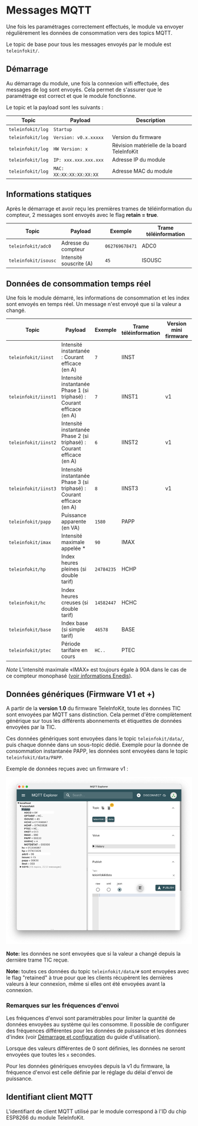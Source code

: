 # Messages MQTT

Une fois les paramétrages correctement effectués, le module va envoyer régulièrement les données de consommation vers des topics MQTT.

Le topic de base pour tous les messages envoyés par le module est `teleinfokit/`.

## Démarrage

Au démarrage du module, une fois la connexion wifi effectuée, des messages de log sont envoyés. Cela permet de s'assurer que le paramétrage est correct et que le module fonctionne.

Le topic et la payload sont les suivants :

|Topic|Payload|Description|
|--|--|--|
|`teleinfokit/log`|`Startup`||
|`teleinfokit/log`|`Version: v0.x.xxxxx`|Version du firmware|
|`teleinfokit/log`|`HW Version: x`|Révision matérielle de la board TeleInfoKit|
|`teleinfokit/log`|`IP: xxx.xxx.xxx.xxx`|Adresse IP du module|
|`teleinfokit/log`|`MAC: XX:XX:XX:XX:XX:XX`|Adresse MAC du module|

## Informations statiques

Après le démarrage et avoir reçu les premières trames de téléinformation du compteur, 2 messages sont envoyés avec le flag **retain = true**.

|Topic|Payload|Exemple|Trame téléinformation|
|--|--|--|--|
|`teleinfokit/adc0`|Adresse du compteur|`062769678471`|ADC0|
|`teleinfokit/isousc`|Intensité souscrite (A)|`45`|ISOUSC|

## Données de consommation temps réel

Une fois le module démarré, les informations de consommation et les index sont envoyés en temps réel. Un message n'est envoyé que si la valeur a changé.

|Topic|Payload|Exemple|Trame téléinformation|Version mini firmware|Flag retained (v1+)|
|--|--|--|--|--|--|
|`teleinfokit/iinst`|Intensité instantanée : Courant efficace (en A)|`7`|IINST|||
|`teleinfokit/iinst1`|Intensité instantanée Phase 1 (si triphasé) : Courant efficace (en A)|`7`|IINST1|v1||
|`teleinfokit/iinst2`|Intensité instantanée Phase 2 (si triphasé) : Courant efficace (en A)|`6`|IINST2|v1||
|`teleinfokit/iinst3`|Intensité instantanée Phase 3 (si triphasé) : Courant efficace (en A)|`8`|IINST3|v1||
|`teleinfokit/papp`|Puissance apparente (en VA)|`1580`|PAPP|||
|`teleinfokit/imax`|Intensité maximale appelée *|`90`|IMAX|||
|`teleinfokit/hp`|Index heures pleines (si double tarif)|`24784235`|HCHP||oui|
|`teleinfokit/hc`|Index heures creuses (si double tarif)|`14582447`|HCHC||oui|
|`teleinfokit/base`|Index base (si simple tarif)|`46578`|BASE||oui|
|`teleinfokit/ptec`|Période tarifaire en cours|`HC..`|PTEC|||

*Note* L’intensité maximale «IMAX» est toujours égale à 90A dans le cas de ce compteur monophasé ([voir informations Enedis](https://www.enedis.fr/sites/default/files/Enedis-NOI-CPT_54E.pdf)).

## Données génériques (Firmware V1 et +)

A partir de la **version 1.0** du firmware TeleInfoKit, toute les données TIC sont envoyées par MQTT sans distinction. Cela permet d'être complètement générique sur tous les différents abonnements et étiquettes de données envoyées par la TIC.

Ces données génériques sont envoyées dans le topic `teleinfokit/data/`, puis chaque donnée dans un sous-topic dédié. Exemple pour la donnée de consommation instantanée PAPP, les données sont envoyées dans le topic `teleinfokit/data/PAPP`.

Exemple de données reçues avec un firmware v1 :

![Données génériques](./mqtt_generic.png)

**Note:** les données ne sont envoyées que si la valeur a changé depuis la dernière trame TIC reçue.

**Note:** toutes ces données du topic `teleinfokit/data/#` sont envoyées avec le flag "retained" à true pour que les clients récupèrent les dernières valeurs à leur connexion, même si elles ont été envoyées avant la connexion.

### Remarques sur les fréquences d'envoi

Les fréquences d'envoi sont paramétrables pour limiter la quantité de données envoyées au système qui les consomme. Il possible de configurer des fréquences différentes pour les données de puissance et les données d'index (voir [Démarrage et configuration](./user-guide.md#Demarrage-et-configuration) du guide d'utilisation).

Lorsque des valeurs différentes de 0 sont définies, les données ne seront envoyées que toutes les `x` secondes.

Pour les données génériques envoyées depuis la v1 du firmware, la fréquence d'envoi est celle définie par le réglage du délai d'envoi de puissance.

## Identifiant client MQTT

L'identifiant de client MQTT utilisé par le module correspond à l'ID du chip ESP8266 du module TeleInfoKit.